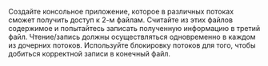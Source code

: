 Создайте консольное приложение, которое в различных потоках сможет получить доступ к 2-м файлам. Считайте из этих файлов содержимое и попытайтесь записать полученную информацию в третий файл. Чтение/запись должны осуществляться одновременно в каждом из дочерних потоков. Используйте блокировку потоков для того, чтобы добиться корректной записи в конечный файл. 
